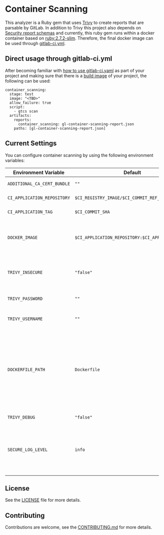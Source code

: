 # Container Scanning

This analyzer is a Ruby gem that uses [Trivy](https://github.com/aquasecurity/trivy) to create reports that are parsable by GitLab. In addition to Trivy this project also depends on [Security report schemas](https://gitlab.com/gitlab-org/security-products/security-report-schemas) and currently, this ruby gem runs within a docker container based on [ruby:2.7.2-slim](https://hub.docker.com/layers/ruby/library/ruby/2.7.2-slim/images/sha256-4c103e549aad7ba3604c291130d666d349645004f28d5a86a800ff6c70c6c518?context=explore). Therefore, the final docker image can be used through [gitlab-ci.yml](https://docs.gitlab.com/ee/ci/quick_start/index.html#create-a-gitlab-ciyml-file).

## Direct usage through gitlab-ci.yml

After becoming familiar with [how to use gitlab-ci.yaml](https://docs.gitlab.com/ee/ci/quick_start/index.html#create-a-gitlab-ciyml-file) as part of your project and making sure that there is a [build image](https://docs.gitlab.com/ee/topics/autodevops/customize.html#using-components-of-auto-devops) of your project, the following can be used:

```
container_scanning:
  stage: test
  image: "<TBD>"
  allow_failure: true
  script:
    - gtcs scan
  artifacts:
    reports:
      container_scanning: gl-container-scanning-report.json
    paths: [gl-container-scanning-report.json]
```

## Current Settings

You can configure container scanning by using the following environment variables:

| Environment Variable           | Default       | Description |
| ------------------------------ | ------------- | ----------- |
| `ADDITIONAL_CA_CERT_BUNDLE`    | `""`          | Bundle of CA certs that you want to trust. |
| `CI_APPLICATION_REPOSITORY`    | `$CI_REGISTRY_IMAGE/$CI_COMMIT_REF_SLUG` | Docker repository URL for the image to be scanned. |
| `CI_APPLICATION_TAG`           | `$CI_COMMIT_SHA` | Docker repository tag for the image to be scanned. |
| `DOCKER_IMAGE`                 | `$CI_APPLICATION_REPOSITORY:$CI_APPLICATION_TAG` | The Docker image to be scanned. If set, this variable overrides the `$CI_APPLICATION_REPOSITORY` and `$CI_APPLICATION_TAG` variables. |
| `TRIVY_INSECURE`              | `"false"`     | Allow [Trivy] to access secure Docker registries using HTTPS with bad (or self-signed) SSL certificates. |
| `TRIVY_PASSWORD`              | `""` | Password for accessing a Docker registry requiring authentication. |
| `TRIVY_USERNAME`                  | `""` | Username for accessing a Docker registry requiring authentication. |
| `DOCKERFILE_PATH`              | `Dockerfile`  | The path to the `Dockerfile` to be used for generating remediations. By default, the scanner looks for a file named `Dockerfile` in the root directory of the project, so this variable should only be configured if your `Dockerfile` is in a non-standard location, such as a subdirectory. See [Solutions for vulnerabilities](#solutions-for-vulnerabilities-auto-remediation) for more details. |
| `TRIVY_DEBUG`                   | `"false"`     | Set to true to enable more verbose output from Trivy. |
| `SECURE_LOG_LEVEL`             | `info`        | Set the minimum logging level. Messages of this logging level or higher are output. From highest to lowest severity, the logging levels are: `fatal`, `error`, `warn`, `info`, `debug`. [Introduced](https://gitlab.com/gitlab-org/gitlab/-/issues/10880) in GitLab 13.1. |

## License

See the [LICENSE](LICENSE) file for more details.

## Contributing

Contributions are welcome, see the [CONTRIBUTING.md](CONTRIBUTING.md) for more details.
